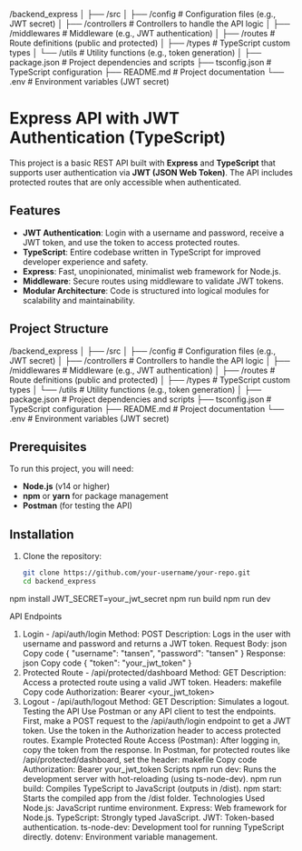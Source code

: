 /backend_express
│
├── /src
│   ├── /config             # Configuration files (e.g., JWT secret)
│   ├── /controllers        # Controllers to handle the API logic
│   ├── /middlewares        # Middleware (e.g., JWT authentication)
│   ├── /routes             # Route definitions (public and protected)
│   ├── /types              # TypeScript custom types
│   └── /utils              # Utility functions (e.g., token generation)
│
├── package.json            # Project dependencies and scripts
├── tsconfig.json           # TypeScript configuration
├── README.md               # Project documentation
└── .env                    # Environment variables (JWT secret)



# Express API with JWT Authentication (TypeScript)

This project is a basic REST API built with **Express** and **TypeScript** that supports user authentication via **JWT (JSON Web Token)**. The API includes protected routes that are only accessible when authenticated.

## Features

- **JWT Authentication**: Login with a username and password, receive a JWT token, and use the token to access protected routes.
- **TypeScript**: Entire codebase written in TypeScript for improved developer experience and safety.
- **Express**: Fast, unopinionated, minimalist web framework for Node.js.
- **Middleware**: Secure routes using middleware to validate JWT tokens.
- **Modular Architecture**: Code is structured into logical modules for scalability and maintainability.

## Project Structure

/backend_express │ ├── /src │ ├── /config # Configuration files (e.g., JWT secret) │ ├── /controllers # Controllers to handle the API logic │ ├── /middlewares # Middleware (e.g., JWT authentication) │ ├── /routes # Route definitions (public and protected) │ ├── /types # TypeScript custom types │ └── /utils # Utility functions (e.g., token generation) │ ├── package.json # Project dependencies and scripts ├── tsconfig.json # TypeScript configuration ├── README.md # Project documentation └── .env # Environment variables (JWT secret)



## Prerequisites

To run this project, you will need:

- **Node.js** (v14 or higher)
- **npm** or **yarn** for package management
- **Postman** (for testing the API)

## Installation

1. Clone the repository:

   ```bash
   git clone https://github.com/your-username/your-repo.git
   cd backend_express


npm install
JWT_SECRET=your_jwt_secret
npm run build
npm run dev


API Endpoints
1. Login - /api/auth/login
Method: POST
Description: Logs in the user with username and password and returns a JWT token.
Request Body:
json
Copy code
{
  "username": "tansen",
  "password": "tansen"
}
Response:
json
Copy code
{
  "token": "your_jwt_token"
}
2. Protected Route - /api/protected/dashboard
Method: GET
Description: Access a protected route using a valid JWT token.
Headers:
makefile
Copy code
Authorization: Bearer <your_jwt_token>
3. Logout - /api/auth/logout
Method: GET
Description: Simulates a logout.
Testing the API
Use Postman or any API client to test the endpoints.
First, make a POST request to the /api/auth/login endpoint to get a JWT token.
Use the token in the Authorization header to access protected routes.
Example Protected Route Access (Postman):
After logging in, copy the token from the response.
In Postman, for protected routes like /api/protected/dashboard, set the header:
makefile
Copy code
Authorization: Bearer your_jwt_token
Scripts
npm run dev: Runs the development server with hot-reloading (using ts-node-dev).
npm run build: Compiles TypeScript to JavaScript (outputs in /dist).
npm start: Starts the compiled app from the /dist folder.
Technologies Used
Node.js: JavaScript runtime environment.
Express: Web framework for Node.js.
TypeScript: Strongly typed JavaScript.
JWT: Token-based authentication.
ts-node-dev: Development tool for running TypeScript directly.
dotenv: Environment variable management.
